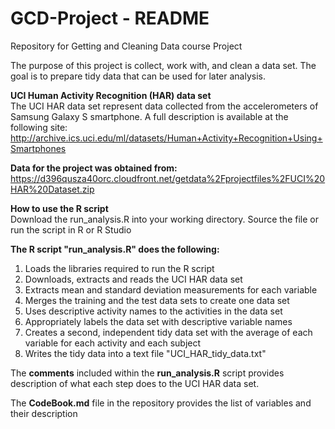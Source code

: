 # GCD-Project - README
Repository for Getting and Cleaning Data course Project

The purpose of this project is  collect, work with, and clean a data set.
The goal is to prepare tidy data that can be used for later analysis.

**UCI Human Activity Recognition (HAR) data set**   
The UCI HAR data set represent data collected from the accelerometers of 
Samsung Galaxy S smartphone. A full description is available at the 
following site:
http://archive.ics.uci.edu/ml/datasets/Human+Activity+Recognition+Using+Smartphones

**Data for the project was obtained from:**   
https://d396qusza40orc.cloudfront.net/getdata%2Fprojectfiles%2FUCI%20HAR%20Dataset.zip

**How to use the R script**   
Download the run_analysis.R into your working directory. 
Source the file or run the script in R or R Studio

**The R script "run_analysis.R" does the following:**   
1. Loads the libraries required to run the R script
2. Downloads, extracts and reads the UCI HAR data set
3. Extracts mean and standard deviation measurements for each variable
4. Merges the training and the test data sets to create one data set
5. Uses descriptive activity names to the activities in the data set
6. Appropriately labels the data set with descriptive variable names
7. Creates a second, independent tidy data set with the average of each
   variable for each activity and each subject
8. Writes the tidy data into a text file "UCI_HAR_tidy_data.txt"

The **comments** included within the **run_analysis.R** script provides description
of what each step does to the UCI HAR data set.

The **CodeBook.md** file in the repository provides the list of variables and 
their description
